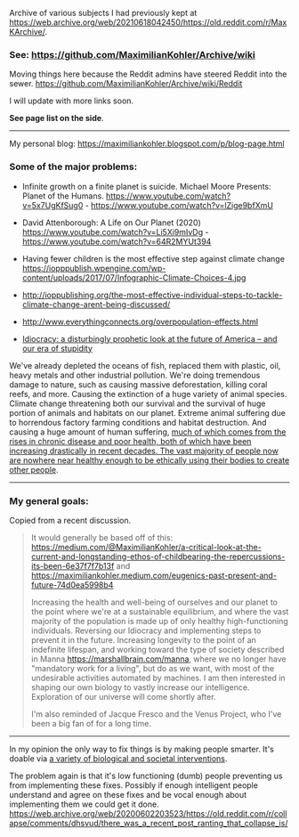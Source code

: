Archive of various subjects I had previously kept at https://web.archive.org/web/20210618042450/https://old.reddit.com/r/MaxKArchive/. 

### See: https://github.com/MaximilianKohler/Archive/wiki

Moving things here because the Reddit admins have steered Reddit into the sewer. https://github.com/MaximilianKohler/Archive/wiki/Reddit

I will update with more links soon. 

**See page list on the side**. 

---

My personal blog: https://maximiliankohler.blogspot.com/p/blog-page.html

### Some of the major problems:

* Infinite growth on a finite planet is suicide. Michael Moore Presents: Planet of the Humans. https://www.youtube.com/watch?v=5x7UgKfSug0 - https://www.youtube.com/watch?v=lZige9bfXmU

* David Attenborough: A Life on Our Planet (2020) https://www.youtube.com/watch?v=Li5Xi9mIvDg - https://www.youtube.com/watch?v=64R2MYUt394 

* Having fewer children is the most effective step against climate change https://iopppublish.wpengine.com/wp-content/uploads/2017/07/Infographic-Climate-Choices-4.jpg 

* http://ioppublishing.org/the-most-effective-individual-steps-to-tackle-climate-change-arent-being-discussed/ 

* http://www.everythingconnects.org/overpopulation-effects.html 

* [Idiocracy: a disturbingly prophetic look at the future of America – and our era of stupidity](https://www.theguardian.com/culture/2021/jul/19/idiocracy-a-disturbingly-prophetic-look-at-the-future-of-america-and-our-era-of-stupidity) 


We've already depleted the oceans of fish, replaced them with plastic, oil, heavy metals and other industrial pollution. We're doing tremendous damage to nature, such as causing massive deforestation, killing coral reefs, and more. Causing the extinction of a huge variety of animal species. Climate change threatening both our survival and the survival of huge portion of animals and habitats on our planet. Extreme animal suffering due to horrendous factory farming conditions and habitat destruction. And causing a huge amount of human suffering, [much of which comes from the rises in chronic disease and poor health, both of which have been increasing drastically in recent decades. The vast majority of people now are nowhere near healthy enough to be ethically using their bodies to create other people](https://medium.com/@MaximilianKohler/a-critical-look-at-the-current-and-longstanding-ethos-of-childbearing-the-repercussions-its-been-6e37f7f7b13f).

---

### My general goals:<br>
Copied from a recent discussion. 
> It would generally be based off of this: https://medium.com/@MaximilianKohler/a-critical-look-at-the-current-and-longstanding-ethos-of-childbearing-the-repercussions-its-been-6e37f7f7b13f and https://maximiliankohler.medium.com/eugenics-past-present-and-future-74d0ea5998b4
> 
> Increasing the health and well-being of ourselves and our planet to the point where we're at a sustainable equilibrium, and where the vast majority of the population is made up of only healthy high-functioning individuals. Reversing our Idiocracy and implementing steps to prevent it in the future. Increasing longevity to the point of an indefinite lifespan, and working toward the type of society described in Manna https://marshallbrain.com/manna, where we no longer have "mandatory work for a living", but do as we want, with most of the undesirable activities automated by machines. I am then interested in shaping our own biology to vastly increase our intelligence. Exploration of our universe will come shortly after.
> 
> I'm also reminded of Jacque Fresco and the Venus Project, who I've been a big fan of for a long time.

---

In my opinion the only way to fix things is by making people smarter. It's doable via [a variety of biological and societal interventions](https://www.dropbox.com/s/tdxb9ro5oaliwmc/Constituent%20Bill%20Proposal%20Form%20-%20for%20reddit.doc?dl=0).

The problem again is that it's low functioning (dumb) people preventing us from implementing these fixes. Possibly if enough intelligent people understand and agree on these fixes and be vocal enough about implementing them we could get it done. https://web.archive.org/web/20200602203523/https://old.reddit.com/r/collapse/comments/dhsvud/there_was_a_recent_post_ranting_that_collapse_is/

